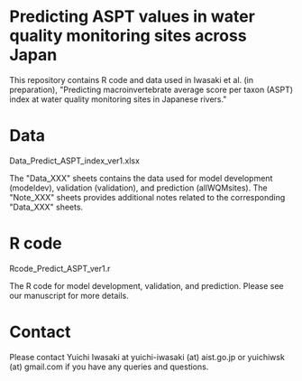 # Predicting ASPT values in water quality monitoring sites across Japan
This repository contains R code and data used in Iwasaki et al. (in preparation), "Predicting macroinvertebrate average score per taxon (ASPT) index at water quality monitoring sites in Japanese rivers."

# Data
Data_Predict_ASPT_index_ver1.xlsx

The "Data_XXX" sheets contains the data used for model development (modeldev), validation (validation), and prediction (allWQMsites). The "Note_XXX" sheets provides additional notes related to the corresponding "Data_XXX" sheets.

# R code
Rcode_Predict_ASPT_ver1.r

The R code for model development, validation, and prediction. Please see our manuscript for more details.


# Contact
Please contact Yuichi Iwasaki at yuichi-iwasaki (at) aist.go.jp or yuichiwsk (at) gmail.com if you have any queries and questions.
